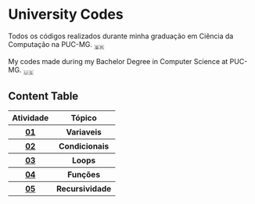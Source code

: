 <h1>University Codes</h1>
<p>
Todos os códigos realizados durante minha graduação em Ciência da Computação na PUC-MG.
<sub>&#x1f1e7;&#x1f1f7</sub>
</p>

<p>
My codes made during my Bachelor Degree in Computer Science at PUC-MG.
<sub>&#127482;&#127480</sub>
</p>

<h2> Content Table </h2>
<table>
  <tr>
    <th>Atividade</th>
    <th>Tópico</th>
  </tr>
  <tr>
    <th><a href="./01-Variaveis/">01</a></th>
    <th>Variaveis</th>
  </tr>
  <tr>
    <th><a href="./02-Condicionais/">02</a></th>
    <th>Condicionais</th>
  </tr>
  <tr>
    <th><a href="./03-Loops/">03</a></th>
    <th>Loops</th>
  </tr>
    <tr>
    <th><a href="./04-Funções/">04</a></th>
    <th>Funções</th>
  </tr>
    <tr>
    <th><a href="./05-Recursividade/">05</a></th>
    <th>Recursividade</th>
  </tr>
</table>
